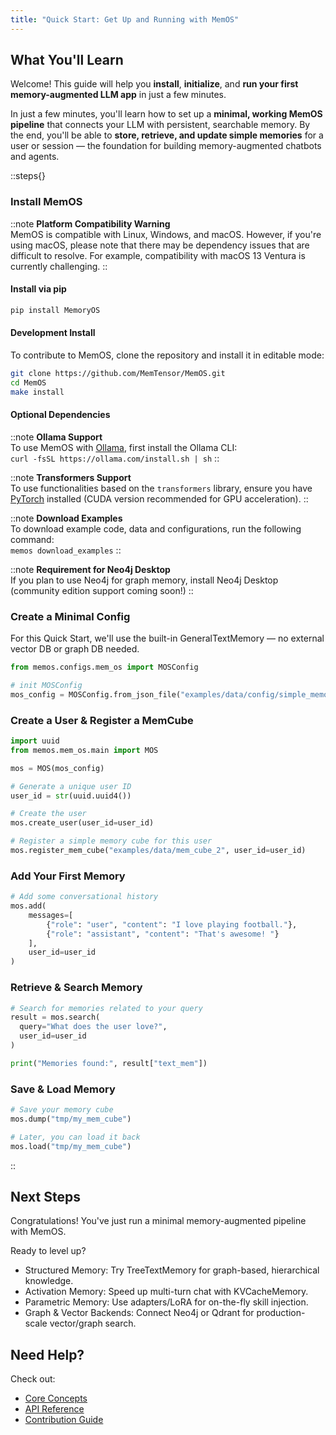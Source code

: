 ```yaml
---
title: "Quick Start: Get Up and Running with MemOS"
---
```


## What You'll Learn
Welcome! This guide will help you **install**, **initialize**, and **run your first memory-augmented LLM app** in just a few minutes.

In just a few minutes, you'll learn how to set up a **minimal, working MemOS pipeline** that connects your LLM with persistent, searchable memory.
By the end, you'll be able to **store, retrieve, and update simple memories** for a user or session — the foundation for building memory-augmented chatbots and agents.


::steps{}

### Install MemOS

::note
**Platform Compatibility Warning**<br>MemOS is compatible with Linux, Windows, and macOS. However, if you're using macOS, please note that there may be dependency issues that are difficult to resolve. For example, compatibility with macOS 13 Ventura is currently challenging.
::

#### Install via pip

```bash
pip install MemoryOS
```

#### Development Install

To contribute to MemOS, clone the repository and install it in editable mode:

```bash
git clone https://github.com/MemTensor/MemOS.git
cd MemOS
make install
```

#### Optional Dependencies

::note
**Ollama Support**<br>To use MemOS with [Ollama](https://ollama.com/), first install the Ollama CLI:<br>`curl -fsSL https://ollama.com/install.sh | sh`
::

::note
**Transformers Support**<br>To use functionalities based on the `transformers` library, ensure you have [PyTorch](https://pytorch.org/get-started/locally/) installed (CUDA version recommended for GPU acceleration).
::

::note
**Download Examples**<br>To download example code, data and configurations, run the following command:<br>`memos download_examples`
::

::note
**Requirement for Neo4j Desktop**<br>If you plan to use Neo4j for graph memory, install Neo4j Desktop (community edition support coming soon!)
::

### Create a Minimal Config

For this Quick Start, we'll use the built-in GeneralTextMemory — no external vector DB or graph DB needed.
```python
from memos.configs.mem_os import MOSConfig

# init MOSConfig
mos_config = MOSConfig.from_json_file("examples/data/config/simple_memos_config.json")
```

### Create a User & Register a MemCube

```python
import uuid
from memos.mem_os.main import MOS

mos = MOS(mos_config)

# Generate a unique user ID
user_id = str(uuid.uuid4())

# Create the user
mos.create_user(user_id=user_id)

# Register a simple memory cube for this user
mos.register_mem_cube("examples/data/mem_cube_2", user_id=user_id)
```

### Add Your First Memory

```python
# Add some conversational history
mos.add(
    messages=[
        {"role": "user", "content": "I love playing football."},
        {"role": "assistant", "content": "That's awesome! "}
    ],
    user_id=user_id
)
```


### Retrieve & Search Memory

```python
# Search for memories related to your query
result = mos.search(
  query="What does the user love?",
  user_id=user_id
)

print("Memories found:", result["text_mem"])
```

### Save & Load Memory

```python
# Save your memory cube
mos.dump("tmp/my_mem_cube")

# Later, you can load it back
mos.load("tmp/my_mem_cube")
```

::

## Next Steps

Congratulations! You've just run a minimal memory-augmented pipeline with MemOS.

Ready to level up?
- Structured Memory: Try TreeTextMemory for graph-based, hierarchical
knowledge.
- Activation Memory: Speed up multi-turn chat with KVCacheMemory.
- Parametric Memory: Use adapters/LoRA for on-the-fly skill injection.
- Graph & Vector Backends: Connect Neo4j or Qdrant for production-scale
  vector/graph search.


## Need Help?
Check out:
- [Core Concepts](/home/core_concepts)
- [API Reference](/docs/api/info)
- [Contribution Guide](/contribution/overview)
